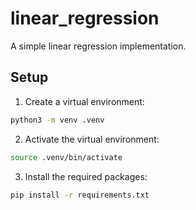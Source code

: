 # linear_regression

A simple linear regression implementation.

## Setup

1. Create a virtual environment:

```bash
python3 -m venv .venv
```

2. Activate the virtual environment:

```bash
source .venv/bin/activate
```

3. Install the required packages:

```bash
pip install -r requirements.txt
```
